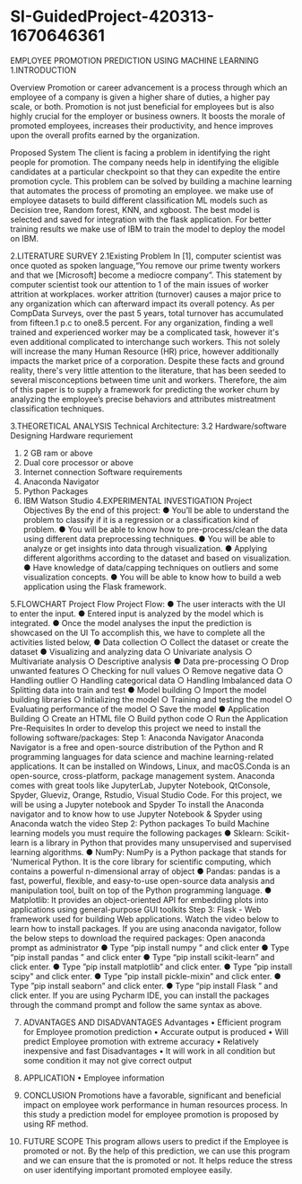 # SI-GuidedProject-420313-1670646361
EMPLOYEE PROMOTION PREDICTION USING MACHINE LEARNING
1.INTRODUCTION

Overview
Promotion or career advancement is a process through which an employee of a
company is given a higher share of duties, a higher pay scale, or both. Promotion is not
just beneficial for employees but is also highly crucial for the employer or business
owners. It boosts the morale of promoted employees, increases their productivity, and
hence improves upon the overall profits earned by the organization.

Proposed System
The client is facing a problem in identifying the right people for promotion. The company
needs help in identifying the eligible candidates at a particular checkpoint so that they
can expedite the entire promotion cycle. This problem can be solved by building a
machine learning that automates the process of promoting an employee. we make use
of employee datasets to build different classification ML models such as Decision tree,
Random forest, KNN, and xgboost. The best model is selected and saved for integration
with the flask application.
For better training results we make use of IBM to train the model to deploy the model on
IBM.

2.LITERATURE SURVEY
2.1Existing Problem
In [1], computer scientist was once quoted as spoken language,“You remove our prime twenty workers and that we [Microsoft] become a mediocre company”. 
This statement by computer scientist took our attention to 1 of the main issues of worker attrition at workplaces. worker attrition (turnover) causes a 
major price to any organization which can afterward impact its overall potency. As per CompData Surveys, over the past 5 years, total turnover has 
accumulated from fifteen.1 p.c to one8.5 percent. For any organization, finding a well trained and experienced worker may be a complicated task, however
it's even additional complicated to interchange such workers. This not solely will increase the many Human Resource (HR) price, however additionally impacts
the market price of a corporation. Despite these facts and ground reality, there's very little attention to the literature, that has been seeded to several 
misconceptions between time unit and workers. Therefore, the aim of this paper is to supply a framework for predicting the worker churn by analyzing the 
employee’s precise behaviors and attributes mistreatment classification techniques.









3.THEORETICAL ANALYSIS
Technical Architecture:
3.2 Hardware/software Designing
Hardware requriement
1. 2 GB ram or above
2. Dual core processor or above
3. Internet connection
Software requirements
1. Anaconda Navigator
2. Python Packages
3. IBM Watson Studio
4.EXPERIMENTAL INVESTIGATION
Project Objectives
By the end of this project:
● You’ll be able to understand the problem to classify if it is a regression or
a classification kind of problem.
● You will be able to know how to pre-process/clean the data using
different data preprocessing techniques.
● You will be able to analyze or get insights into data through visualization.
● Applying different algorithms according to the dataset and based on
visualization.
● Have knowledge of data/capping techniques on outliers and some
visualization concepts.
● You will be able to know how to build a web application using the Flask
framework.




5.FLOWCHART
Project Flow
Project Flow:
● The user interacts with the UI to enter the input.
● Entered input is analyzed by the model which is integrated.
● Once the model analyses the input the prediction is showcased on the UI
To accomplish this, we have to complete all the activities listed below,
● Data collection
○ Collect the dataset or create the dataset
● Visualizing and analyzing data
○ Univariate analysis
○ Multivariate analysis
○ Descriptive analysis
● Data pre-processing
○ Drop unwanted features
○ Checking for null values
○ Remove negative data
○ Handling outlier
○ Handling categorical data
○ Handling Imbalanced data
○ Splitting data into train and test
● Model building
○ Import the model building libraries
○ Initializing the model
○ Training and testing the model
○ Evaluating performance of the model
○ Save the model
● Application Building
○ Create an HTML file
○ Build python code
○ Run the Application
Pre-Requisites
In order to develop this project we need to install the following
software/packages:
Step 1: Anaconda Navigator
Anaconda Navigator is a free and open-source distribution of the Python and R
programming languages for data science and machine learning-related applications. It
can be installed on Windows, Linux, and macOS.Conda is an open-source, cross-platform,
package management system. Anaconda comes with great tools like JupyterLab, Jupyter
Notebook, QtConsole, Spyder, Glueviz, Orange, Rstudio, Visual Studio Code.
For this project, we will be using a Jupyter notebook and Spyder
To install the Anaconda navigator and to know how to use Jupyter Notebook & Spyder
using Anaconda watch the video
Step 2: Python packages
To build Machine learning models you must require the following packages
● Sklearn: Scikit-learn is a library in Python that provides many unsupervised and supervised
learning algorithms.
● NumPy: NumPy is a Python package that stands for 'Numerical Python. It is the core library
for scientific computing, which contains a powerful n-dimensional array of object
● Pandas: pandas is a fast, powerful, flexible, and easy-to-use open-source data analysis and
manipulation tool, built on top of the Python programming language.
● Matplotlib: It provides an object-oriented API for embedding plots into applications using
general-purpose GUI toolkits
Step 3: Flask - Web framework used for building Web applications.
Watch the video below to learn how to install packages.
If you are using anaconda navigator, follow the below steps to download the required
packages:
Open anaconda prompt as administrator
● Type “pip install numpy ” and click enter
● Type “pip install pandas ” and click enter
● Type “pip install scikit-learn” and click enter.
● Type ”pip install matplotlib” and click enter.
● Type ”pip install scipy" and click enter.
● Type ”pip install pickle-mixin” and click enter.
● Type ”pip install seaborn” and click enter.
● Type “pip install Flask ” and click enter.
If you are using Pycharm IDE, you can install the packages through the command prompt
and follow the same syntax as above.

7. ADVANTAGES AND DISADVANTAGES
Advantages
• Efficient program for Employee promotion prediction
• Accurate output is produced
• Will predict Employee promotion with extreme accuracy
• Relatively inexpensive and fast
Disadvantages
• It will work in all condition but some condition it may not give
correct output

8. APPLICATION
• Employee information

9. CONCLUSION
Promotions have a favorable, significant and beneficial impact on employee work
performance in human resources process. In this study a prediction model for
employee promotion is proposed by using RF method.



10. FUTURE SCOPE
This program allows users to predict if the Employee is promoted or not. By
the help of this prediction, we can use this program and we can ensure that
the is promoted or not. It helps reduce the stress on user identifying
important promoted employee easily.
